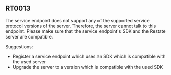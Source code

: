## RT0013

The service endpoint does not support any of the supported service protocol versions of the server. Therefore, the server cannot talk to this endpoint. Please make sure that the service endpoint's SDK and the Restate server are compatible.

Suggestions:

* Register a service endpoint which uses an SDK which is compatible with the used server
* Upgrade the server to a version which is compatible with the used SDK